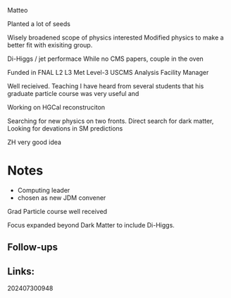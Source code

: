 
Matteo 

Planted a lot of seeds

Wisely broadened scope of physics interested 
Modified physics to make a better fit with exisiting group.


Di-Higgs / jet performace 
While no CMS papers, couple in the oven 

Funded in FNAL
L2 
L3 Met
Level-3 USCMS Analysis Facility Manager

Well recieived. Teaching I have heard from several students that his graduate particle course was very useful and 

Working on HGCal reconstruciton 

Searching for new physics on two fronts. 
	Direct search for dark matter, 
	Looking for devations in SM predictions

ZH very good idea

# Notes

- Computing leader
- chosen as new JDM convener 

Grad Particle course well received 

Focus expanded beyond Dark Matter to include Di-Higgs. 


## Follow-ups


## Links: 



202407300948
